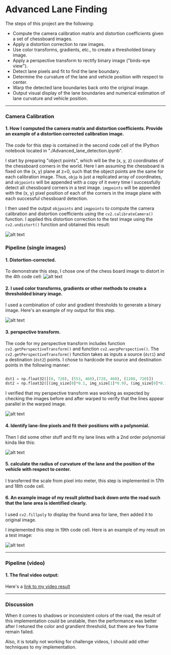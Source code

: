 

# Advanced Lane Finding

The steps of this project are the following:

* Compute the camera calibration matrix and distortion coefficients given a set of chessboard images.
* Apply a distortion correction to raw images.
* Use color transforms, gradients, etc., to create a thresholded binary image.
* Apply a perspective transform to rectify binary image ("birds-eye view").
* Detect lane pixels and fit to find the lane boundary.
* Determine the curvature of the lane and vehicle position with respect to center.
* Warp the detected lane boundaries back onto the original image.
* Output visual display of the lane boundaries and numerical estimation of lane curvature and vehicle position.

[//]: # (Image References)

[image1]: ./examples/undistort_output.png "Undistorted"
[image2]: ./test_images/test1.jpg "Road Transformed"
[image3]: ./examples/binary_combo_example.png "Binary Example"
[image4]: ./examples/warped_straight_lines.png "Warp Example"
[image5]: ./examples/color_fit_lines.jpg "Fit Visual"
[image6]: ./examples/example_output.png "Output"
[video1]: ./output_videos/project_video.mp4 "Video"



  

---

### Camera Calibration

#### 1. How I computed the camera matrix and distortion coefficients. Provide an example of a distortion corrected calibration image.

The code for this step is contained in the second code cell of the IPython notebook located in "./Advanced_lane_detection.ipynb". 

I start by preparing "object points", which will be the (x, y, z) coordinates of the chessboard corners in the world. Here I am assuming the chessboard is fixed on the (x, y) plane at z=0, such that the object points are the same for each calibration image.  Thus, `objp` is just a replicated array of coordinates, and `objpoints` will be appended with a copy of it every time I successfully detect all chessboard corners in a test image.  `imgpoints` will be appended with the (x, y) pixel position of each of the corners in the image plane with each successful chessboard detection. 

I then used the output `objpoints` and `imgpoints` to compute the camera calibration and distortion coefficients using the `cv2.calibrateCamera()` function.  I applied this distortion correction to the test image using the `cv2.undistort()` function and obtained this result: 

![alt text][image1]

### Pipeline (single images)


#### 1. Distortion-corrected.

To demonstrate this step, I chose one of the chess board image to distort in the 4th code cell:
![alt text][image2]

#### 2. I used color transforms, gradients or other methods to create a thresholded binary image.

I used a combination of color and gradient thresholds to generate a binary image.  Here's an example of my output for this step. 

![alt text][image3]

#### 3. perspective transform.

The code for my perspective transform includes function `cv2.getPerspectiveTransform()` and function `cv2.warpPerspective()`. The `cv2.getPerspectiveTransform()` function takes as inputs a source (`dst1`) and a destination (`dst2`) points.  I chose to hardcode the source and destination points in the following manner:

```python

dst1 = np.float32([(0, 720), (553, 460),(728, 460), (1280, 720)])
dst2 = np.float32([(img_size[0]*0.1, img_size[1]*0.9), (img_size[0]*0.1, img_size[1]*0.1), (img_size[0]*0.9, img_size[1]*0.1), (img_size[0]*0.9, img_size[1]*0.9)])
```

I verified that my perspective transform was working as expected by checking the images before and after warped to verify that the lines appear parallel in the warped image.

![alt text][image4]

#### 4. Identify lane-line pixels and fit their positions with a polynomial.

Then I did some other stuff and fit my lane lines with a 2nd order polynomial kinda like this:

![alt text][image5]

#### 5. calculate the radius of curvature of the lane and the position of the vehicle with respect to center.

I transferred the scale from pixel into meter, this step is implemented in 17th and 18th code cell.

#### 6. An example image of my result plotted back down onto the road such that the lane area is identified clearly.

I used `cv2.fillpoly` to display the found area for lane, then added it to original image.

I implemented this step in 19th code cell.  Here is an example of my result on a test image:

![alt text][image6]

---

### Pipeline (video)

#### 1. The final video output:

Here's a [link to my video result](./output_videos/project_video.mp4)

---

### Discussion


When it comes to shadows or inconsistent colors of the road, the result of this implementation could be unstable, then the performance was better after I retuned the color and grandient threshold, but there are few frame remain failed.

Also, it is totally not working for challenge videos, I should add other techniques to my implementation.
